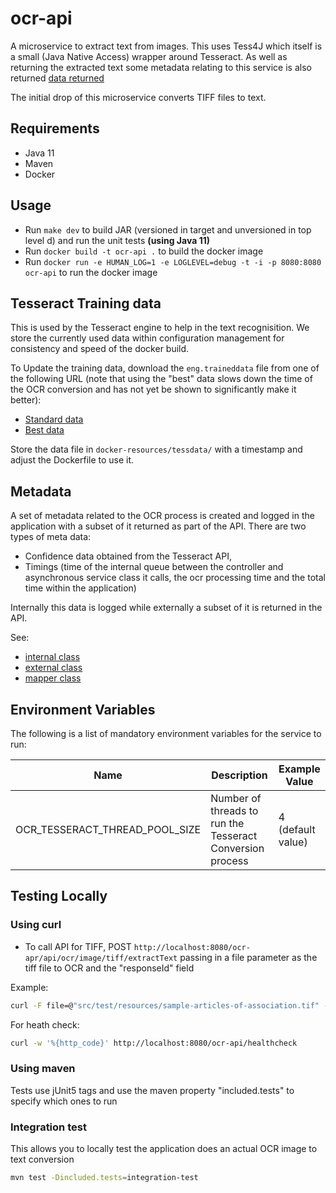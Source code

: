 # ocr-api

A microservice to extract text from images. This uses Tess4J which itself is a small (Java Native Access) wrapper around Tesseract. As well as returning the extracted text some metadata relating to this service is also returned [data returned](src/main/java/uk/gov/companieshouse/ocr/api/image/extracttext/ExtractTextResultDTO.java)

The initial drop of this microservice converts TIFF files to text.

## Requirements

- Java 11
- Maven
- Docker

## Usage

- Run `make dev` to build JAR (versioned in target and unversioned in top level d) and run the unit tests **(using Java 11)**
- Run `docker build -t ocr-api .` to build the docker image
- Run `docker run -e HUMAN_LOG=1 -e LOGLEVEL=debug -t -i -p 8080:8080 ocr-api` to run the docker image

## Tesseract Training data

This is used by the Tesseract engine to help in the text recognisition. We store the currently used data within configuration management for consistency and speed of the docker build.

To Update the training data, download the `eng.traineddata` file from one of the following URL (note that using the "best" data slows down the time of the OCR conversion and has not yet be shown to significantly make it better):

- [Standard data](https://github.com/tesseract-ocr/tessdata)
- [Best data](https://github.com/tesseract-ocr/tessdata_best)

Store the data file in `docker-resources/tessdata/` with a timestamp and adjust the Dockerfile to use it.

## Metadata

A set of metadata related to the OCR process is created and logged in the application with a subset of it returned as part of the API. There are two types of meta data:

- Confidence data obtained from the Tesseract API,
- Timings (time of the internal queue between the controller and asynchronous service class it calls, the ocr processing time and the total time within the application)

Internally this data is logged while externally a subset of it is returned in the API.

See:

- [internal class](src/main/java/uk/gov/companieshouse/ocr/api/image/extracttext/TextConversionResult.java)
- [external class](src/main/java/uk/gov/companieshouse/ocr/api/image/extracttext/ExtractTextResultDTO.java)
- [mapper class](src/main/java/uk/gov/companieshouse/ocr/api/image/extracttext/ImageOcrTransformer.java)

## Environment Variables

The following is a list of mandatory environment variables for the service to run:

Name                                        | Description                                                               | Example Value
------------------------------------------- | ------------------------------------------------------------------------- | ------------------------
OCR_TESSERACT_THREAD_POOL_SIZE              | Number of threads to run the Tesseract Conversion process                 | 4  (default value)

## Testing Locally

### Using curl

- To call API for TIFF, POST `http://localhost:8080/ocr-apr/api/ocr/image/tiff/extractText` passing in a file parameter as the tiff file to OCR and the "responseId" field

Example:

``` bash
curl -F file=@"src/test/resources/sample-articles-of-association.tif" -F responseId="curl test response id"  http://localhost:8080/ocr-api/api/ocr/image/tiff/extractText
```

For heath check:

``` bash
curl -w '%{http_code}' http://localhost:8080/ocr-api/healthcheck
```

### Using maven

Tests use jUnit5 tags and use the maven property "included.tests" to specify which ones to run

### Integration test

This allows you to locally test the application does an actual OCR image to text conversion

``` bash
mvn test -Dincluded.tests=integration-test
```

